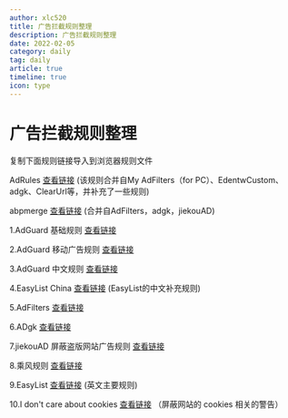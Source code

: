 ```yaml
---
author: xlc520
title: 广告拦截规则整理
description: 广告拦截规则整理
date: 2022-02-05
category: daily
tag: daily
article: true
timeline: true
icon: type
---
```


# 广告拦截规则整理

复制下面规则链接导入到浏览器规则文件

AdRules [查看链接](https://cats-team.coding.net/p/adguard/d/AdRules/git/raw/main/adblock.txt) (该规则合并自My AdFilters（for PC）、EdentwCustom、adgk、ClearUrl等，并补充了一些规则)

abpmerge [查看链接](https://damengzhu.coding.net/p/banad/d/abpmerge/git/raw/main/abpmerge.txt) (合并自AdFilters，adgk，jiekouAD)

1.AdGuard 基础规则 [查看链接](https://filters.adtidy.org/android/filters/2_optimized.txt)

2.AdGuard 移动广告规则 [查看链接](https://filters.adtidy.org/android/filters/11_optimized.txt)

3.AdGuard 中文规则 [查看链接](https://filters.adtidy.org/android/filters/224_optimized.txt)

4.EasyList China [查看链接](https://easylist-downloads.adblockplus.org/easylistchina.txt) (EasyList的中文补充规则)

5.AdFilters [查看链接](https://halflife.coding.net/p/list/d/list/git/raw/master/ad3.txt)

6.ADgk [查看链接](https://cdn.jsdelivr.net/gh/banbendalao/ADgk@master/ADgk.txt)

7.jiekouAD 屏蔽盗版网站广告规则 [查看链接](https://damengzhu.coding.net/p/banad/d/banad/git/raw/main/jiekouAD.txt)

8.乘风规则 [查看链接](https://cdn.jsdelivr.net/gh/xinggsf/Adblock-Plus-Rule@master/rule.txt)

9.EasyList [查看链接](https://easylist-downloads.adblockplus.org/easylist.txt) (英文主要规则)

10.I don't care about cookies [查看链接](https://www.i-dont-care-about-cookies.eu/abp/) （屏蔽网站的 cookies 相关的警告）